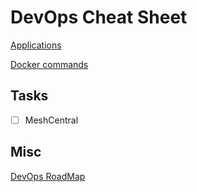 # DevOps Cheat Sheet

[Applications](apps/README.md)

[Docker commands](commands/docker.md)

## Tasks

- [ ] MeshCentral

## Misc

[DevOps RoadMap](https://roadmap.sh/devops)

